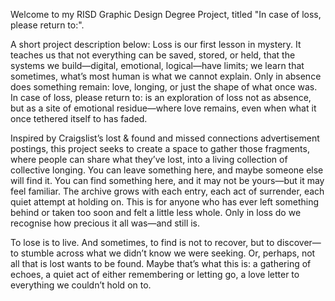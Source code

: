 Welcome to my RISD Graphic Design Degree Project, titled "In case of loss, please return to:". 

A short project description below:
Loss is our first lesson in mystery. It teaches us that not everything can be saved, stored, or held, that the systems we build—digital, emotional, logical—have limits; we learn that sometimes, what’s most human is what we cannot explain. Only in absence does something remain: love, longing, or just the shape of what once was. In case of loss, please return to: is an exploration of loss not as absence, but as a site of emotional residue—where love remains, even when what it once tethered itself to has faded.

Inspired by Craigslist’s lost & found and missed connections advertisement postings, this project seeks to create a space to gather those fragments, where people can share what they’ve lost, into a living collection of collective longing. You can leave something here, and maybe someone else will find it. You can find something here, and it may not be yours—but it may feel familiar. The archive grows with each entry, each act of surrender, each quiet attempt at holding on. This is for anyone who has ever left something behind or taken too soon and felt a little less whole. Only in loss do we recognise how precious it all was—and still is.

To lose is to live. And sometimes, to find is not to recover, but to discover—to stumble across what we didn’t know we were seeking. Or, perhaps, not all that is lost wants to be found. Maybe that’s what this is: a gathering of echoes, a quiet act of either remembering or letting go, a love letter to everything we couldn’t hold on to.
